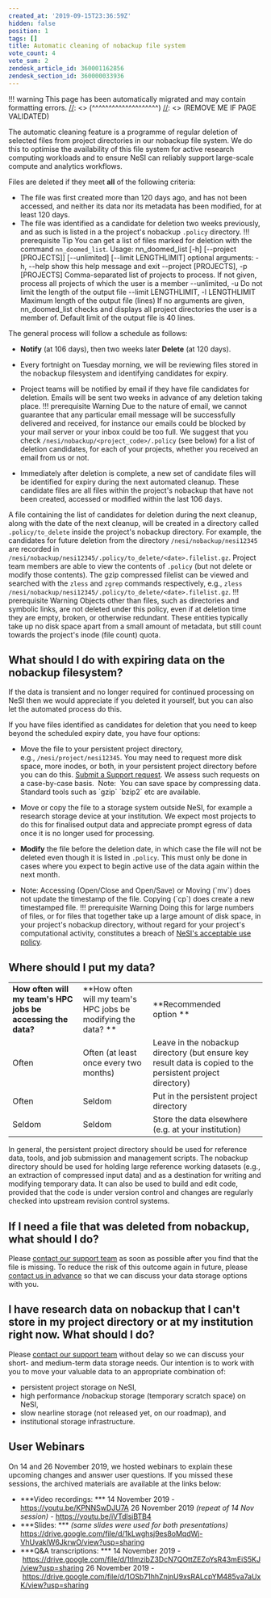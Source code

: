 ```yaml
---
created_at: '2019-09-15T23:36:59Z'
hidden: false
position: 1
tags: []
title: Automatic cleaning of nobackup file system
vote_count: 4
vote_sum: 2
zendesk_article_id: 360001162856
zendesk_section_id: 360000033936
---
```




[//]: <> (REMOVE ME IF PAGE VALIDATED)
[//]: <> (vvvvvvvvvvvvvvvvvvvv)
!!! warning
    This page has been automatically migrated and may contain formatting errors.
[//]: <> (^^^^^^^^^^^^^^^^^^^^)
[//]: <> (REMOVE ME IF PAGE VALIDATED)

The automatic cleaning feature is a programme of regular deletion of
selected files from project directories in our nobackup file system. We
do this to optimise the availability of this file system for active
research computing workloads and to ensure NeSI can reliably support
large-scale compute and analytics workflows.

Files are deleted if they meet **all** of the following criteria:

-   The file was first created more than 120 days ago, and has not been
accessed, and neither its data nor its metadata has been modified,
for at least 120 days.
-   The file was identified as a candidate for deletion two weeks
previously, and as such is listed in a the project's
nobackup `.policy` directory.
!!! prerequisite Tip
You can get a list of files marked for deletion with the command
`nn_doomed_list`.
Usage: nn\_doomed\_list \[-h\] \[--project \[PROJECTS\]\]
\[--unlimited\] \[--limit LENGTHLIMIT\]
optional arguments:
-h, --help show this help message and exit
--project \[PROJECTS\], -p \[PROJECTS\]
Comma-separated list of projects to process. If not given, process all
projects of which the user is a member
--unlimited, -u Do not limit the length of the output file
--limit LENGTHLIMIT, -l LENGTHLIMIT
Maximum length of the output file (lines)
If no arguments are given, nn\_doomed\_list checks and displays all
project directories the user is a member of.
Default limit of the output file is 40 lines.

The general process will follow a schedule as follows:

-   **Notify** (at 106 days), then two weeks later **Delete** (at 120
days).

-   Every fortnight on Tuesday morning, we will be reviewing files
stored in the nobackup filesystem and identifying candidates for
expiry.

-   Project teams will be notified by email if they have file candidates
for deletion. Emails will be sent two weeks in advance of any
deletion taking place.
!!! prerequisite Warning
Due to the nature of email, we cannot guarantee that any
particular email message will be successfully delivered and
received, for instance our emails could be blocked by your mail
server or your inbox could be too full. We suggest that you check
`/nesi/nobackup/<project_code>/.policy` (see below) for a list of
deletion candidates, for each of your projects, whether you
received an email from us or not.

-   Immediately after deletion is complete, a new set of candidate files
will be identified for expiry during the next automated cleanup.
These candidate files are all files within the project's nobackup
that have not been created, accessed or modified within the last 106
days.

A file containing the list of candidates for deletion during the next
cleanup, along with the date of the next cleanup, will be created in a
directory called `.policy/to_delete` inside the project's nobackup
directory. For example, the candidates for future deletion from the
directory `/nesi/nobackup/nesi12345` are recorded in
`/nesi/nobackup/nesi12345/.policy/to_delete/<date>.filelist.gz`. Project
team members are able to view the contents of `.policy` (but not delete
or modify those contents). The gzip compressed filelist can be viewed
and searched with the `zless` and `zgrep` commands respectively, e.g.,
`zless /nesi/nobackup/nesi12345/.policy/to_delete/<date>.filelist.gz`.
!!! prerequisite Warning
Objects other than files, such as directories and symbolic links, are
not deleted under this policy, even if at deletion time they are
empty, broken, or otherwise redundant. These entities typically take
up no disk space apart from a small amount of metadata, but still
count towards the project's inode (file count) quota.

## What should I do with expiring data on the nobackup filesystem?

If the data is transient and no longer required for continued processing
on NeSI then we would appreciate if you deleted it yourself, but you can
also let the automated process do this.

If you have files identified as candidates for deletion that you need to
keep beyond the scheduled expiry date, you have four options:

-   Move the file to your persistent project directory,
e.g., `/nesi/project/nesi12345`. You may need to request more disk
space, more inodes, or both, in your persistent project directory
before you can do this. [Submit a Support
request](https://support.nesi.org.nz/hc/en-gb/requests/new). We
assess such requests on a case-by-case basis.  Note:  You can save
space by compressing data.  Standard tools such as \`gzip\`
\`bzip2\` etc are available.

-   Move or copy the file to a storage system outside NeSI, for example
a research storage device at your institution. We expect most
projects to do this for finalised output data and appreciate prompt
egress of data once it is no longer used for processing.

-   **Modify** the file before the deletion date, in which case the file
will not be deleted even though it is listed in `.policy`. This must
only be done in cases where you expect to begin active use of the
data again within the next month.

-   Note: Accessing (Open/Close and Open/Save) or Moving (\`mv\`) does
not update the timestamp of the file. Copying (\`cp\`) does create a
new timestamped file.
!!! prerequisite Warning
Doing this for large numbers of files, or for files that together
take up a large amount of disk space, in your project's nobackup
directory, without regard for your project's computational
activity, constitutes a breach of [NeSI's acceptable use
policy](https://www.nesi.org.nz/services/high-performance-computing/guidelines/acceptable-use-policy).

## Where should I put my data?

|                                                              |                                                               |                                                                                                            |
|--------------------------------------------------------------|---------------------------------------------------------------|------------------------------------------------------------------------------------------------------------|
| **How often will my team's HPC jobs be accessing the data?** | **How often will my team's HPC jobs be modifying the data? ** | **Recommended option **                                                                                    |
| Often                                                        | Often (at least once every two months)                        | Leave in the nobackup directory (but ensure key result data is copied to the persistent project directory) |
| Often                                                        | Seldom                                                        | Put in the persistent project directory                                                                    |
| Seldom                                                       | Seldom                                                        | Store the data elsewhere (e.g. at your institution)                                                        |

In general, the persistent project directory should be used for
reference data, tools, and job submission and management scripts. The
nobackup directory should be used for holding large reference working
datasets (e.g., an extraction of compressed input data) and as a
destination for writing and modifying temporary data. It can also be
used to build and edit code, provided that the code is under version
control and changes are regularly checked into upstream revision control
systems.

## If I need a file that was deleted from nobackup, what should I do?

Please [contact our support
team](https://support.nesi.org.nz/hc/en-gb/requests/new) as soon as
possible after you find that the file is missing. To reduce the risk of
this outcome again in future, please [contact us in
advance](https://support.nesi.org.nz/hc/en-gb/requests/new) so that we
can discuss your data storage options with you.

## I have research data on nobackup that I can't store in my project directory or at my institution right now. What should I do?

Please [contact our support
team](https://support.nesi.org.nz/hc/en-gb/requests/new) without delay
so we can discuss your short- and medium-term data storage needs. Our
intention is to work with you to move your valuable data to an
appropriate combination of:

-   persistent project storage on NeSI,
-   high performance /nobackup storage (temporary scratch space) on
NeSI,
-   slow nearline storage (not released yet, on our roadmap), and
-   institutional storage infrastructure.

## User Webinars

On 14 and 26 November 2019, we hosted webinars to explain these upcoming
changes and answer user questions. If you missed these sessions, the
archived materials are available at the links below:

-   ***Video recordings: ***
14 November 2019 - <https://youtu.be/KPNNSwDJU7A>
26 November 2019 *(repeat of 14 Nov session)*
- <https://youtu.be/iVTdlsiBTB4>
-   ***Slides: ***
*(same slides were used for both presentations)*
<https://drive.google.com/file/d/1kLwghsj9es8oMqdWj-VhUvaklW6JkrwO/view?usp=sharing>
-   ***Q&A transcriptions: ***
14 November 2019
- <https://drive.google.com/file/d/1tImzibZ3DcN7QOttZEZoYsR43mEiS5KJ/view?usp=sharing>
26 November 2019
- <https://drive.google.com/file/d/1OSb71hhZnjnU9xsRALcpYM485va7aUxK/view?usp=sharing>

